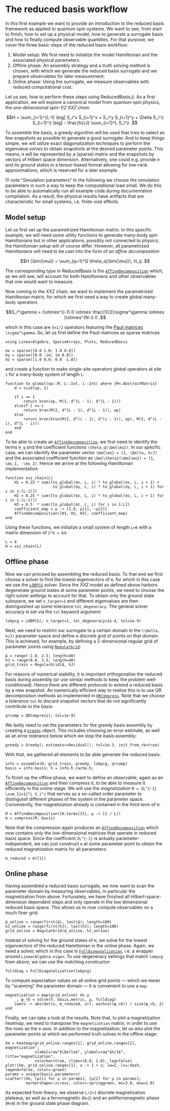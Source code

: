 # The reduced basis workflow

In this first example we want to provide an introduction to the reduced basis framework as applied to quantum spin systems.
We want to see, from start to finish, how to set up a physical model, how to generate a surrogate basis and how to finally compute observable quantities.
For that purpose, we cover the three basic steps of the reduced basis workflow:

1. Model setup: We first need to initialize the model Hamiltonian and the associated physical parameters.
2. Offline phase: An assembly strategy and a truth solving method is chosen, with which we generate the reduced basis surrogate and we prepare observables for later measurement.
3. Online phase: Using the surrogate, we measure observables with reduced computational cost.

Let us see, how to perform these steps using ReducedBasis.jl.
As a first application, we will explore a canonical model from quantum spin physics, the *one-dimensional spin-1/2 XXZ chain*

```math
H = \sum_{i=1}^{L-1} \big[ S_i^x S_{i+1}^x + S_i^y S_{i+1}^y + \Delta S_i^z S_{i+1}^z \big] - \frac{h}{J} \sum_{i=1}^L S_i^z .
```

To assemble the basis, a greedy algorithm will be used that tries to select as few snapshots as possible to generate a good surrogate.
And to keep things simple, we will utilize exact diagonalization techniques to perform the eigenvalue solves to obtain snapshots at the desired parameter points.
This means, ``H`` will be represented by a (sparse) matrix and the snapshots by vectors of Hilbert space dimension.
Alternatively, one could e.g. provide ``H`` and its ground states in a tensor-based format allowing for low-rank approximations, which is reserved for a later example.

!!! note "Simulation parameters"
    In the following we choose the simulation parameters in such a way to keep the
    computational load small. We do this to be able to automatically run all example code
    during documentation compilation. As a result, the physical results have artifacts that
    are characteristic for small systems, i.e. finite-size effects.

## Model setup

Let us first set up the parametrized Hamiltonian matrix.
In this specific example, we will need some utility functions to generate many-body spin Hamiltonians but in other applications, possibly not connected to physics, the Hamiltonian setup will of course differ.
However, all parametrized Hamiltonians will need to be cast into the form of an *affine decomposition*

```math
H (\bm{\mu}) = \sum_{q=1}^Q \theta_q(\bm{\mu})\, H_q .
```

The corresponding type in ReducedBasis is the [`AffineDecomposition`](@ref) which, as we will see, will account for both Hamiltonians and other observables that one would want to measure.

Now coming to the XXZ chain, we want to implement the parametrized Hamiltonian matrix, for which we first need a way to create global many-body operators

```math
S_i^\gamma = (\otimes^{i-1} I) \otimes \frac{1}{2}\sigma^\gamma \otimes (\otimes^{N-i} I) ,
```

which in this case are ``S=1/2`` operators featuring the [Pauli matrices](https://en.wikipedia.org/wiki/Pauli_matrices) ``\sigma^\gamma``.
So, let us first define the Pauli matrices as sparse matrices

```@example xxz_ed; continued = true
using LinearAlgebra, SparseArrays, Plots, ReducedBasis

σx = sparse([0.0 1.0; 1.0 0.0])
σy = sparse([0.0 -im; im 0.0])
σz = sparse([1.0 0.0; 0.0 -1.0])
```

and create a function to make single-site operators global operators at site `i` for a many-body system of length `L`:

```@example xxz_ed; continued = true
function to_global(op::M, L::Int, i::Int) where {M<:AbstractMatrix}
    d = size(op, 1)

    if i == 1
        return kron(op, M(I, d^(L - 1), d^(L - 1)))
    elseif i == L
        return kron(M(I, d^(L - 1), d^(L - 1)), op)
    else
        return kron(kron(M(I, d^(i - 1), d^(i - 1)), op), M(I, d^(L - i), d^(L - i)))
    end
end
```

To be able to create an [`AffineDecomposition`](@ref), we first need to identify the terms ``H_q`` and the coefficient functions ``\theta_q(\bm{\mu})``.
In our specific case, we can identify the parameter vector ``\bm{\mu} = (1, \Delta, h/J)`` and the associated coefficient function as ``\bm{\theta}(\bm{\mu}) = (1, \mu_1, -\mu_2)``.
Hence we arrive at the following Hamiltonian implementation:

```@example xxz_ed; continued = true
function xxz_chain(L)
    H1 = 0.25 * sum([to_global(σx, L, i) * to_global(σx, L, i + 1) +
                     to_global(σy, L, i) * to_global(σy, L, i + 1) for i in 1:(L-1)])
    H2 = 0.25 * sum([to_global(σz, L, i) * to_global(σz, L, i + 1) for i in 1:(L-1)])
    H3 = 0.5  * sum([to_global(σz, L, i) for i in 1:L])
    coefficient_map = μ -> [1.0, μ[1], -μ[2]]
    AffineDecomposition([H1, H2, H3], coefficient_map)
end
```

Using these functions, we initialize a small system of length ``L=6`` with a matrix dimension of ``2^6 = 64``:

```@example xxz_ed; continued = true
L = 6
H = xxz_chain(L)
```

## Offline phase

Now we can proceed by assembling the reduced basis.
To that end we first choose a solver to find the lowest eigenvectors of ``H``, for which in this case we use the [`LOBPCG`](@ref) solver.
Since the XXZ model as defined above harbors degenerate ground states at some parameter points, we need to choose the right solver settings to account for that.
To obtain only the ground state subspace, we set `n_target=1` and different eigenvalues are then distinguished up some tolerance `tol_degeneracy`.
The general solver accuracy is set via the `tol` keyword argument:

```@example xxz_ed; continued = true
lobpcg = LOBPCG(; n_target=1, tol_degeneracy=1e-4, tol=1e-9)
```

Next, we need to restrict our surrogate to a certain domain in the ``(\Delta, h/J)`` parameter space and define a discrete grid of points on that domain.
This is achieved, for example, by defining a 2-dimensional regular grid of parameter points using [`RegularGrid`](@ref):

```@example xxz_ed; continued = true
Δ = range(-1.0, 2.5; length=40)
hJ = range(0.0, 3.5; length=40)
grid_train = RegularGrid(Δ, hJ)
```

For reasons of numerical stability, it is important orthogonalize the reduced basis during assembly (or use similar methods to keep the problem well-conditioned).
Hence there are different protocols to extend a reduced basis by a new snapshot.
An numerically efficient way to realize this is to use QR decomposition methods as implemented in [`QRCompress`](@ref).
Note that we choose a tolerance `tol` to discard snapshot vectors that do not significantly contribute to the basis:

```@example xxz_ed; continued = true
qrcomp = QRCompress(; tol=1e-9)
```

We lastly need to set the parameters for the greedy basis assembly by creating a [`Greedy`](@ref) object.
This includes choosing an error estimate, as well as an error tolerance below which we stop the basis assembly:

```@example xxz_ed; continued = true
greedy = Greedy(; estimator=Residual(), tol=1e-3, init_from_rb=true)
```

With that, we gathered all elements to be able generate the reduced basis:

```@example xxz_ed; continued = true
info = assemble(H, grid_train, greedy, lobpcg, qrcomp)
basis = info.basis; h = info.h_cache.h;
```

To finish up the offline phase, we want to define an observable, again as an [`AffineDecomposition`](@ref) and then compress it, to be able to measure it efficiently in the online stage.
We will use the *magnetization* ``M = 2L^{-1} \sum_{i=1}^L S_i^z`` that serves as a so-called order parameter to distinguish different phases of the system in the parameter space.
Conveniently, the magnetization already is contained in the third term of ``H``:

```@example xxz_ed; continued = true
M = AffineDecomposition([H.terms[3]], μ -> [2 / L])
m = compress(M, basis)
```

Note that the compression again produces an [`AffineDecomposition`](@ref) which now contains only the low-dimensional matrices that operate in reduced basis space.
Since the coefficient ``2L^{-1}`` is actually parameter-independent, we can just construct `m` at some parameter point to obtain the reduced magnetization matrix for all parameters:

```@example xxz_ed; continued = true
m_reduced = m([1])
```

## Online phase

Having assembled a reduced basis surrogate, we now want to scan the parameter domain by measuring observables, in particular the magnetization from above.
Fortunately, we have finished all Hilbert-space-dimension dependent steps and only operate in the low dimensional reduced basis space.
This allows us to now compute observables on a much finer grid:

```@example xxz_ed; continued = true
Δ_online = range(first(Δ), last(Δ); length=100)
hJ_online = range(first(hJ), last(hJ); length=100)
grid_online = RegularGrid(Δ_online, hJ_online)
```

Instead of solving for the ground states of ``H``, we solve for the lowest eigenvectors of the reduced Hamiltonian in the online phase.
Again, we need a solver, which in this case is [`FullDiagonalization`](@ref), i.e. a wrapper around `LinearAlgebra.eigen`.
To use degeneracy settings that match `lobpcg` from above, we can use the matching constructor:

```@example xxz_ed; continued = true
fulldiag = FullDiagonalization(lobpcg)
```

To compute expectation values on all online grid points — which we mean by "scanning" the parameter domain — it is convenient to use a `map`:

```@example xxz_ed; continued = true
magnetization = map(grid_online) do μ
    _, φ_rb = solve(h, basis.metric, μ, fulldiag)
    sum(u -> abs(dot(u, m_reduced, u)), eachcol(φ_rb)) / size(φ_rb, 2)
end
```

Finally, we can take a look at the results.
Note that, to plot a magnetization heatmap, we need to transpose the `magnetization` matrix, in order to use the rows as the x-axis.
In addition to the magnetization, let us also plot the parameter points at which we performed truth solves in the offline stage:

```@example xxz_ed
hm = heatmap(grid_online.ranges[1], grid_online.ranges[2], magnetization';
             xlabel=raw"$\Delta$", ylabel=raw"$h/J$", title="magnetization",
             colorbar=true, clims=(0.0, 1.0), leg=false)
plot!(hm, grid_online.ranges[1], x -> 1 + x; lw=2, ls=:dash, legend=false, color=:green)
params = unique(basis.parameters)
scatter!(hm, [μ[1] for μ in params], [μ[2] for μ in params];
         markershape=:xcross, color=:springgreen, ms=3.0, msw=2.0)
```

As expected from theory, we observe ``L/2+1`` discrete magnetization plateaus, as well as a ferromagnetic (``M=1``) and an antiferromagnetic phase (``M=0``) in the ground state phase diagram.
